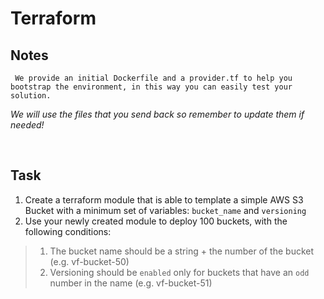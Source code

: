 # Terraform

## Notes
```
 We provide an initial Dockerfile and a provider.tf to help you bootstrap the environment, in this way you can easily test your solution. 
```
_We will use the files that you send back so remember to update them if needed!_

&nbsp;
## Task
1. Create a terraform module that is able to template a simple AWS S3 Bucket with a minimum set of variables: `bucket_name` and `versioning`
1. Use your newly created module to deploy 100 buckets, with the following conditions:
> 1. The bucket name should be a string + the number of the bucket (e.g. vf-bucket-50)
> 1. Versioning should be `enabled` only for buckets that have an `odd` number in the name (e.g. vf-bucket-51)
